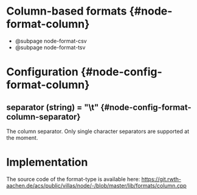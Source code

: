 # Column-based formats {#node-format-column}

- @subpage node-format-csv
- @subpage node-format-tsv

# Configuration {#node-config-format-column}

## separator (string) = "\t" {#node-config-format-column-separator}

The column separator. Only single character separators are supported at the moment.

# Implementation

The source code of the format-type is available here:
https://git.rwth-aachen.de/acs/public/villas/node/-/blob/master/lib/formats/column.cpp
